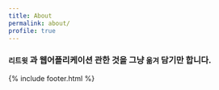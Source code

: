 ```yaml
---
title: About
permalink: about/
profile: true
---
```


### `리트윗` 과 웹어플리케이션 관한 것을 그냥 `옮겨` 담기만 합니다.

{% include footer.html %}